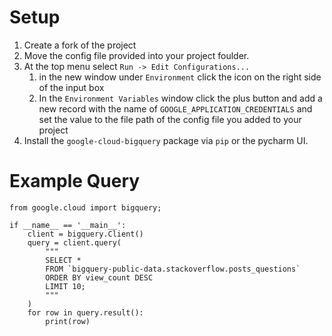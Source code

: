 # Setup

  1. Create a fork of the project
  2. Move the config file provided into your project foulder.
  3. At the top menu select ```Run -> Edit Configurations...```
      1. in the new window under ```Environment``` click the icon on the right side of the input box
      2. In the ```Environment Variables``` window click the plus button and add a new record with the name of ```GOOGLE_APPLICATION_CREDENTIALS``` and set the value to the file path of the config file you added to your project
  4. Install the ```google-cloud-bigquery``` package via ```pip``` or the pycharm UI.

# Example Query
```
from google.cloud import bigquery;

if __name__ == '__main__':
    client = bigquery.Client()
    query = client.query(
        """
        SELECT *
        FROM `bigquery-public-data.stackoverflow.posts_questions`
        ORDER BY view_count DESC
        LIMIT 10;
        """
    )
    for row in query.result():
        print(row)
```
